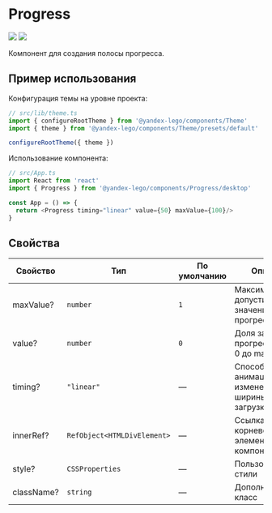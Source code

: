 # Progress

<a href='https://github.yandex-team.ru/search-interfaces/frontend/tree/master/packages/lego-components/src/components/Progress' target='_blank'><img src='https://badger.yandex-team.ru/custom/[Исходники]/[Github
][green]/badge.svg' /></a> <a href='https://search.yandex-team.ru/stsearch?text=Progress.ts&facet.queue=ISL&facet.type=bug&facet.status=128' target='_blank'><img src='https://badger.yandex-team.ru/custom/[Известные проблемы]/[Startrek][blue]/badge.svg' /></a>

<!-- description:start -->
Компонент для создания полосы прогресса.
<!-- description:end -->

## Пример использования

Конфигурация темы на уровне проекта:

```ts
// src/lib/theme.ts
import { configureRootTheme } from '@yandex-lego/components/Theme'
import { theme } from '@yandex-lego/components/Theme/presets/default'

configureRootTheme({ theme })
```

Использование компонента:

```ts
// src/App.ts
import React from 'react'
import { Progress } from '@yandex-lego/components/Progress/desktop'

const App = () => {
  return <Progress timing="linear" value={50} maxValue={100}/>
}
```

## Свойства

<!-- props:start -->
| Свойство   | Тип                         | По умолчанию | Описание                                                 |
| ---------- | --------------------------- | ------------ | -------------------------------------------------------- |
| maxValue?  | `number`                    | `1`          | Максимальное допустимое значение прогресс бара           |
| value?     | `number`                    | `0`          | Доля загрузки прогресс бара от 0 до maxValue             |
| timing?    | `"linear"`                  | —            | Способ CSS-анимации при изменении ширины полосы загрузки |
| innerRef?  | `RefObject<HTMLDivElement>` | —            | Ссылка на корневой DOM-элемент компонента                |
| style?     | `CSSProperties`             | —            | Пользовательские стили                                   |
| className? | `string`                    | —            | Дополнительный класс                                     |
<!-- props:end -->
